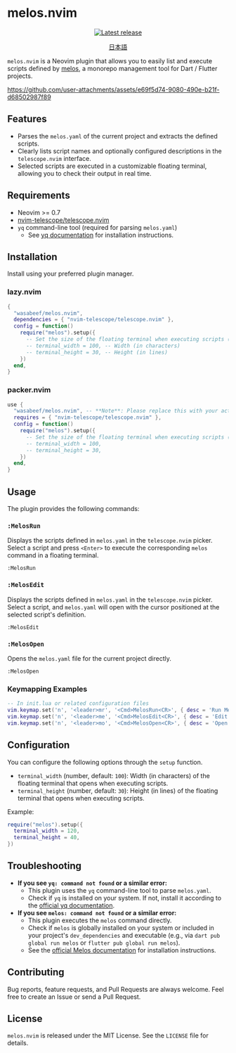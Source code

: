# melos.nvim

<div align="center">
  <p>
    <a href="https://github.com/wasabeef/melos.nvim/releases/latest">
      <img alt="Latest release" src="https://img.shields.io/github/v/release/wasabeef/melos.nvim" />
    </a>
  </p>
  <p>
    <a href="README.ja.md">日本語</a>
  </p>
</div>

`melos.nvim` is a Neovim plugin that allows you to easily list and execute scripts defined by [melos](https://melos.invertase.dev/), a monorepo management tool for Dart / Flutter projects.

https://github.com/user-attachments/assets/e69f5d74-9080-490e-b21f-d68502987f89

## Features

- Parses the `melos.yaml` of the current project and extracts the defined scripts.
- Clearly lists script names and optionally configured descriptions in the `telescope.nvim` interface.
- Selected scripts are executed in a customizable floating terminal, allowing you to check their output in real time.

## Requirements

- Neovim >= 0.7
- [nvim-telescope/telescope.nvim](https://github.com/nvim-telescope/telescope.nvim)
- `yq` command-line tool (required for parsing `melos.yaml`)
  - See [yq documentation](https://mikefarah.gitbook.io/yq/#install) for installation instructions.

## Installation

Install using your preferred plugin manager.

### lazy.nvim

```lua
{
  "wasabeef/melos.nvim",
  dependencies = { "nvim-telescope/telescope.nvim" },
  config = function()
    require("melos").setup({
      -- Set the size of the floating terminal when executing scripts (optional)
      -- terminal_width = 100, -- Width (in characters)
      -- terminal_height = 30, -- Height (in lines)
    })
  end,
}
```

### packer.nvim

```lua
use {
  "wasabeef/melos.nvim", -- **Note**: Please replace this with your actual GitHub username or organization name.
  requires = { "nvim-telescope/telescope.nvim" },
  config = function()
    require("melos").setup({
      -- Set the size of the floating terminal when executing scripts (optional)
      -- terminal_width = 100,
      -- terminal_height = 30,
    })
  end,
}
```

## Usage

The plugin provides the following commands:

### `:MelosRun`

Displays the scripts defined in `melos.yaml` in the `telescope.nvim` picker.
Select a script and press `<Enter>` to execute the corresponding `melos` command in a floating terminal.

```vim
:MelosRun
```

### `:MelosEdit`

Displays the scripts defined in `melos.yaml` in the `telescope.nvim` picker.
Select a script, and `melos.yaml` will open with the cursor positioned at the selected script's definition.

```vim
:MelosEdit
```

### `:MelosOpen`

Opens the `melos.yaml` file for the current project directly.

```vim
:MelosOpen
```

### Keymapping Examples

```lua
-- In init.lua or related configuration files
vim.keymap.set('n', '<leader>mr', '<Cmd>MelosRun<CR>', { desc = 'Run Melos script' })
vim.keymap.set('n', '<leader>me', '<Cmd>MelosEdit<CR>', { desc = 'Edit Melos script in melos.yaml' })
vim.keymap.set('n', '<leader>mo', '<Cmd>MelosOpen<CR>', { desc = 'Open melos.yaml' })
```

## Configuration

You can configure the following options through the `setup` function.

- `terminal_width` (number, default: `100`): Width (in characters) of the floating terminal that opens when executing scripts.
- `terminal_height` (number, default: `30`): Height (in lines) of the floating terminal that opens when executing scripts.

Example:

```lua
require("melos").setup({
  terminal_width = 120,
  terminal_height = 40,
})
```

## Troubleshooting

- **If you see `yq: command not found` or a similar error:**
  - This plugin uses the `yq` command-line tool to parse `melos.yaml`.
  - Check if `yq` is installed on your system. If not, install it according to the [official yq documentation](https://mikefarah.gitbook.io/yq/#install).
- **If you see `melos: command not found` or a similar error:**
  - This plugin executes the `melos` command directly.
  - Check if `melos` is globally installed on your system or included in your project's `dev_dependencies` and executable (e.g., via `dart pub global run melos` or `flutter pub global run melos`).
  - See the [official Melos documentation](https://melos.invertase.dev/getting-started) for installation instructions.

## Contributing

Bug reports, feature requests, and Pull Requests are always welcome. Feel free to create an Issue or send a Pull Request.

## License

`melos.nvim` is released under the MIT License. See the `LICENSE` file for details.
